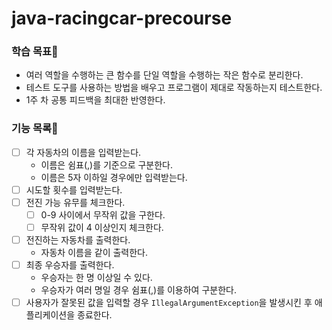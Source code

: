 # java-racingcar-precourse
### **학습 목표🤔**

- 여러 역할을 수행하는 큰 함수를 단일 역할을 수행하는 작은 함수로 분리한다.
- 테스트 도구를 사용하는 방법을 배우고 프로그램이 제대로 작동하는지 테스트한다.
- 1주 차 공통 피드백을 최대한 반영한다.


### **기능 목록🚗**

- [ ]  각 자동차의 이름을 입력받는다.
    - 이름은 쉼표(,)를 기준으로 구분한다.
    - 이름은 5자 이하일 경우에만 입력받는다.
- [ ]  시도할 횟수를 입력받는다.
- [ ]  전진 가능 유무를 체크한다.
    - [ ]  0-9 사이에서 무작위 값을 구한다.
    - [ ]  무작위 값이 4 이상인지 체크한다.
- [ ]  전진하는 자동차를 출력한다.
    - 자동차 이름을 같이 출력한다.
- [ ]  최종 우승자를 출력한다.
    - 우승자는 한 명 이상일 수 있다.
    - 우승자가 여러 명일 경우 쉼표(,)를 이용하여 구분한다.
- [ ]  사용자가 잘못된 값을 입력할 경우 `IllegalArgumentException`을 발생시킨 후 애플리케이션을 종료한다.
